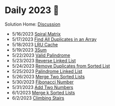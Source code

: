 # Daily 2023 🍅

Solution Home: [Discussion](https://github.com/changbal/sg-leetcode/discussions/categories/daily-grind)

- 5/16/2023 [Spiral Matrix](https://github.com/changbal/sg-leetcode/discussions/7)
- 5/17/2023 [Find All Duplicates in an Array](https://github.com/changbal/sg-leetcode/discussions/8)
- 5/18/2023 [LRU Cache](https://github.com/changbal/sg-leetcode/discussions/9)
- 5/19/2023 [3Sum](https://github.com/changbal/sg-leetcode/discussions/10)
- 5/22/2023 [Valid Palindrome](https://github.com/changbal/sg-leetcode/discussions/11)
- 5/23/2023 [Reverse Linked List](https://github.com/changbal/sg-leetcode/discussions/12)
- 5/24/2023 [Remove Duplicates from Sorted List](https://github.com/changbal/sg-leetcode/discussions/17)
- 5/25/2023 [Palindrome Linked List](https://github.com/changbal/sg-leetcode/discussions/18)
- 5/26/2023 [Merge Two Sorted Lists](https://github.com/changbal/sg-leetcode/discussions/21)
- 5/30/2023 [Fibonacci Number](https://github.com/changbal/sg-leetcode/discussions/23)
- 5/31/2023 [Add Two Numbers](https://github.com/changbal/sg-leetcode/discussions/24)
- 6/1/2023 [Merge k Sorted Lists](https://github.com/changbal/sg-leetcode/discussions/25)
- 6/2/2023 [Climbing Stairs](https://github.com/changbal/sg-leetcode/discussions/26)
